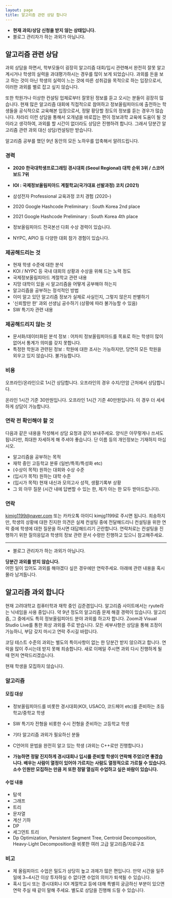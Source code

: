 ```yaml
---
layout: page
title: 알고리즘 관련 상담 합니다
---
```


* **현재 과외/상담 신청을 받지 않는 상태입니다.**
* 블로그 관리자가 하는 과외가 아닙니다.

## 알고리즘 관련 상담

과외 상담을 하면서, 학부모들이 굉장히 알고리즘 대회/입시 관련해서 완전히 잘못 알고 계시거나 학생의 실력을 과대평가하시는 경우를 많이 보게 되었습니다.
과외를 돈을 보고 하는 것이 아닌 학생의 실력이 느는 것에 따른 성취감을 목적으로 하는 입장으로서, 이러한 과외를 별로 잡고 싶지 않습니다.

또한 학원가나 이상한 컨설팅 업체로부터 잘못된 정보를 듣고 오시는 분들이 굉장히 많습니다.
현재 많은 알고리즘 대회에 직접적으로 참여하고 정보올림피아드에 출전하는 학생들을 공식적으로 교육해본 입장으로서, 정말 황당할 정도의 정보를 듣는 경우가 많습니다.
차라리 이런 상담을 통해서 오개념을 바로잡는 편이 정보과학 교육에 도움이 될 것이라고 생각하여, 과외를 할 시간이 없더라도 상담은 진행하려 합니다.
그래서 당분간 알고리즘 관련 과외 대신 상담/컨설팅만 받습니다.

알고리즘 공부를 했던 9년 동안의 모든 노하우를 압축해서 알려드립니다.

### 경력
* **2020 한국대학생프로그래밍 경시대회 (Seoul Regional) 대학 순위 3위 / 스코어보드 7위**
* **IOI : 국제정보올림피아드 계절학교(국가대표 선발과정) 코치 (2021)**
* 삼성전자 Professional 교육과정 코치 경험 (2020-)
* 2020 Google Hashcode Preliminary : South Korea 2nd place
* 2021 Google Hashcode Preliminary : South Korea 4th place

* 정보올림피아드 전국본선 다회 수상 경력이 있습니다.
* NYPC, APIO 등 다양한 대회 참가 경험이 있습니다.

### 제공해드리는 것

* 현재 학생 수준에 대한 분석
* KOI / NYPC 등 국내 대회의 상황과 수상을 위해 드는 노력 정도
* 국제정보올림피아드 계절학교 관련 내용
* 지망 대학이 있을 시 알고리즘을 어떻게 공부해야 하는지
* 알고리즘을 공부하는 정석적인 방법
* 이미 알고 있던 알고리즘 정보가 실제로 사실인지, 그렇지 않은지 판별하기
* '신뢰할만 한' 과외 선생님 공수하기 (상황에 따라 불가능할 수 있음)
* SW 특기자 관련 내용

### 제공해드리지 않는 것

* 문서화/데이터화된 분석 정보 : 어차피 정보올림피아드를 목표로 하는 학생이 많이 없어서 통계가 의미를 갖지 못합니다.
* 특정한 학원과 관련된 정보 : 학원에 대한 조사는 가능하지만, 당연히 모든 학원을 외우고 있지 않습니다. 불가능합니다.

### 비용

오프라인/온라인으로 1시간 상담합니다. 오프라인의 경우 수지/안암 근처에서 상담합니다.

온라인 1시간 기준 30만원입니다.
오프라인 1시간 기준 40만원입니다. 이 경우 더 세세하게 상담이 가능합니다.

### 연락 전 확인해야 할 것

다음과 같은 내용을 작성해서 상담 요청과 같이 보내주세요. 양식은 아무렇게나 쓰셔도 됩니다만, 최대한 자세하게 해 주셔야 좋습니다.
단 이름 등의 개인정보는 기재하지 마십시오.

* 알고리즘을 공부하는 목적
* 재학 중인 고등학교 분류 (일반/특목/특성화 etc)
* (수상이 목적) 원하는 대회와 수상 수준
* (입시가 목적) 원하는 대학 수준
* (입시가 목적) 현재 내신과 모의고사 성적, 생활기록부 상황
* 그 외 아무 질문 (시간 내에 답변할 수 있는 한, 제가 아는 한 모두 받아드립니다).

### 연락
<style>
.mail-address:after{
    content:attr(data-name) "@" attr(data-domain) "." attr(data-tld);
    text-decoration: underline
}
</style>
<a href="#" class="mail-address" data-name="kimjg1199" data-domain="naver" data-tld="com" onclick="window.location.href = 'mailto:' + this.dataset.name + '@' + this.dataset.domain + '.' + this.dataset.tld"></a> 또는 카카오톡 아이디 kimjg1199로 주시면 됩니다. 죄송하지만, 학생의 상황에 대한 진지한 의견은 실제 컨설팅 중에 전달해드리니 컨설팅을 위한 연락 중에 학생에 대한 질문을 하시면 대답해드리기 곤란합니다. 연락처로는 컨설팅을 진행하기 위한 질의응답과 학생의 정보 관련 문서 수령만 진행하고 있으니 참고해주세요.


---

* 블로그 관리자가 하는 과외가 아닙니다.

**당분간 과외를 받지 않습니다.**<br>
어떤 일이 있어도 과외를 해야겠다 싶은 경우에만 연락주세요. 아래에 관련 내용을 혹시 몰라 남겨둡니다.

## 알고리즘 과외 합니다
현재 고려대학교 컴퓨터학과 재학 중인 김준겸입니다. 알고리즘 사이트에서는 ryute라는 닉네임을 사용 중입니다. 약 9년 정도의 알고리즘 문제 해결 경력이 있습니다. 알고리즘, 그 중에서도 특히 정보올림피아드 분야 과외를 하고자 합니다. Zoom과 Visual Studio Live를 통한 화상 과외를 주로 받습니다. 모든 세부사항은 상담을 통해 조정이 가능하니, 부담 갖지 마시고 연락 주시길 바랍니다.

코딩 테스트 수준의 과외는 별도의 특이사항이 없는 한 당분간 받지 않으려고 합니다. 연락을 많이 주시는데 받지 못해 죄송합니다. 새로 이메일 주시면 과외 다시 진행하게 될 때 먼저 연락드리겠습니다.

현재 학생을 모집하지 않습니다.

### 알고리즘

#### 모집 대상
* 정보올림피아드를 비롯한 경시대회(KOI, USACO, 코드페어 etc)를 준비하는 초등학교/중학교 학생
* SW 특기자 전형을 비롯한 수시 전형을 준비하는 고등학교 학생
* 기타 알고리즘 과외가 필요하신 분들

* C언어의 문법을 완전히 알고 있는 학생 (과외는 C++로만 진행합니다.)
* **가능하면 정말 진지하게 경시대회나 입시를 준비할 학생이 연락해 주었으면 좋겠습니다. 배우는 사람이 열정이 있어야 가르치는 사람도 열정적으로 가르칠 수 있습니다. 소수 인원만 모집하는 만큼 저 또한 정말 열심히 수업하고 싶은 바람이 있습니다.**

#### 수업 내용
* 탐색
* 그래프
* 트리
* 문자열
* 계산 기하
* DP
* 세그먼트 트리
* Dp Optimization, Persistent Segment Tree, Centroid Decomposition, Heavy-Light Decomposition을 비롯한 여러 고급 알고리즘/자료구조

### 비고

* 제 올림피아드 수업은 밀도가 상당히 높고 과제가 많은 편입니다. 만약 시간을 일주일에 3~4시간 이상 투자하실 수 없다면 수업의 의미가 퇴색될 수 있습니다.
* 혹시 입시 또는 경시대회나 IOI 계절학교 등에 대해 특별히 궁금하신 부분이 있으면 연락 주실 때 같이 말해 주세요. 별도로 상담을 진행해 드릴 수 있습니다.

